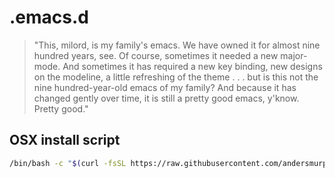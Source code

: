 # .emacs.d

>"This, milord, is my family's emacs. We have owned it for almost nine hundred years, see.
Of course, sometimes it needed a new major-mode. And sometimes it has required a new key binding,
new designs on the modeline, a little refreshing of the theme . . .
but is this not the nine hundred-year-old emacs of my family? And because it has changed gently over time,
it is still a pretty good emacs, y'know. Pretty good."

## OSX install script

```sh
/bin/bash -c "$(curl -fsSL https://raw.githubusercontent.com/andersmurphy/.emacs.d/refs/heads/master/setup/osx-setup.sh)"
```
